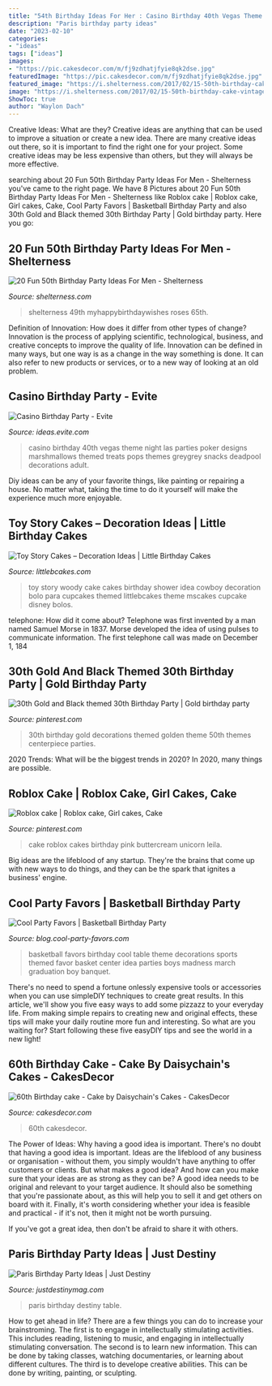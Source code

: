 ```yaml
---
title: "54th Birthday Ideas For Her : Casino Birthday 40th Vegas Theme Night Las Parties Poker Designs Marshmallows Themed Treats Pops Themes Greygrey Snacks Deadpool Decorations Adult"
description: "Paris birthday party ideas"
date: "2023-02-10"
categories:
- "ideas"
tags: ["ideas"]
images:
- "https://pic.cakesdecor.com/m/fj9zdhatjfyie8qk2dse.jpg"
featuredImage: "https://pic.cakesdecor.com/m/fj9zdhatjfyie8qk2dse.jpg"
featured_image: "https://i.shelterness.com/2017/02/15-50th-birthday-cake-vintage-dude-for-a-man.jpg"
image: "https://i.shelterness.com/2017/02/15-50th-birthday-cake-vintage-dude-for-a-man.jpg"
ShowToc: true
author: "Waylon Dach"
---
```



Creative Ideas: What are they?
Creative ideas are anything that can be used to improve a situation or create a new idea. There are many creative ideas out there, so it is important to find the right one for your project. Some creative ideas may be less expensive than others, but they will always be more effective.

	

		
searching about 20 Fun 50th Birthday Party Ideas For Men - Shelterness you've came to the right page. We have 8 Pictures about 20 Fun 50th Birthday Party Ideas For Men - Shelterness like Roblox cake | Roblox cake, Girl cakes, Cake, Cool Party Favors | Basketball Birthday Party and also 30th Gold and Black themed 30th Birthday Party | Gold birthday party. Here you go:
		
    
## 20 Fun 50th Birthday Party Ideas For Men - Shelterness

<img loading=lazy src="https://i.shelterness.com/2017/02/15-50th-birthday-cake-vintage-dude-for-a-man.jpg" onerror="this.onerror=null;this.src='https://tse4.mm.bing.net/th?id=OIP.vYP4U5uZzJqbsIBEFSXSXAHaJ4&amp;pid=15.1';" alt="20 Fun 50th Birthday Party Ideas For Men - Shelterness">

_Source: shelterness.com_

>shelterness 49th myhappybirthdaywishes roses 65th. 

	

Definition of Innovation: How does it differ from other types of change?
Innovation is the process of applying scientific, technological, business, and creative concepts to improve the quality of life. Innovation can be defined in many ways, but one way is as a change in the way something is done. It can also refer to new products or services, or to a new way of looking at an old problem.

    
## Casino Birthday Party - Evite

<img loading=lazy src="http://ideas.evite.com/media/Marshmallow-Skewers.jpg" onerror="this.onerror=null;this.src='https://tse3.mm.bing.net/th?id=OIP.ot4YZUyLTWjpQDTsKpsygQHaLH&amp;pid=15.1';" alt="Casino Birthday Party - Evite">

_Source: ideas.evite.com_

>casino birthday 40th vegas theme night las parties poker designs marshmallows themed treats pops themes greygrey snacks deadpool decorations adult. 

	

Diy ideas can be any of your favorite things, like painting or repairing a house. No matter what, taking the time to do it yourself will make the experience much more enjoyable.

    
## Toy Story Cakes – Decoration Ideas | Little Birthday Cakes

<img loading=lazy src="http://www.littlebcakes.com/wp-content/uploads/2014/02/Toy-Story-Cakes.jpg" onerror="this.onerror=null;this.src='https://tse1.mm.bing.net/th?id=OIP.bapMZ-u2WMAUOaOsA05TngHaJ4&amp;pid=15.1';" alt="Toy Story Cakes – Decoration Ideas | Little Birthday Cakes">

_Source: littlebcakes.com_

>toy story woody cake cakes birthday shower idea cowboy decoration bolo para cupcakes themed littlebcakes theme mscakes cupcake disney bolos. 

	

telephone: How did it come about?
Telephone was first invented by a man named Samuel Morse in 1837. Morse developed the idea of using pulses to communicate information. The first telephone call was made on December 1, 184
    
## 30th Gold And Black Themed 30th Birthday Party | Gold Birthday Party

<img loading=lazy src="https://i.pinimg.com/736x/36/0c/21/360c215dbeb286f5b4a624448536f015.jpg" onerror="this.onerror=null;this.src='https://tse4.mm.bing.net/th?id=OIP.BH4GHHBwEYZddIVGM1sEmwHaJ4&amp;pid=15.1';" alt="30th Gold and Black themed 30th Birthday Party | Gold birthday party">

_Source: pinterest.com_

>30th birthday gold decorations themed golden theme 50th themes centerpiece parties. 

	

2020 Trends: What will be the biggest trends in 2020?
In 2020, many things are possible.

    
## Roblox Cake | Roblox Cake, Girl Cakes, Cake

<img loading=lazy src="https://i.pinimg.com/736x/86/67/aa/8667aa3cc5455c3cf79edc1eb320b707.jpg" onerror="this.onerror=null;this.src='https://tse3.mm.bing.net/th?id=OIP.a90Ppy2c2QVukA1EKoaJGwHaJ4&amp;pid=15.1';" alt="Roblox cake | Roblox cake, Girl cakes, Cake">

_Source: pinterest.com_

>cake roblox cakes birthday pink buttercream unicorn leila. 

	

Big ideas are the lifeblood of any startup. They're the brains that come up with new ways to do things, and they can be the spark that ignites a business' engine.

    
## Cool Party Favors | Basketball Birthday Party

<img loading=lazy src="http://blog.cool-party-favors.com/wp-content/uploads/2012/09/Basketball-Favors-739x1024.jpg" onerror="this.onerror=null;this.src='https://tse1.mm.bing.net/th?id=OIP.dgGt56amOblsK2ME3TWaKQHaKQ&amp;pid=15.1';" alt="Cool Party Favors | Basketball Birthday Party">

_Source: blog.cool-party-favors.com_

>basketball favors birthday cool table theme decorations sports themed favor basket center idea parties boys madness march graduation boy banquet. 

	

There's no need to spend a fortune onlessly expensive tools or accessories when you can use simpleDIY techniques to create great results. In this article, we'll show you five easy ways to add some pizzazz to your everyday life. From making simple repairs to creating new and original effects, these tips will make your daily routine more fun and interesting. So what are you waiting for? Start following these five easyDIY tips and see the world in a new light!

    
## 60th Birthday Cake - Cake By Daisychain&#039;s Cakes - CakesDecor

<img loading=lazy src="https://pic.cakesdecor.com/m/fj9zdhatjfyie8qk2dse.jpg" onerror="this.onerror=null;this.src='https://tse2.mm.bing.net/th?id=OIP.bd9PEhEwoBadZTdeMx54jAHaJ3&amp;pid=15.1';" alt="60th Birthday cake - Cake by Daisychain&#039;s Cakes - CakesDecor">

_Source: cakesdecor.com_

>60th cakesdecor. 

	

The Power of Ideas: Why having a good idea is important.
There's no doubt that having a good idea is important. Ideas are the lifeblood of any business or organisation - without them, you simply wouldn't have anything to offer customers or clients. But what makes a good idea? And how can you make sure that your ideas are as strong as they can be?
A good idea needs to be original and relevant to your target audience. It should also be something that you're passionate about, as this will help you to sell it and get others on board with it. Finally, it's worth considering whether your idea is feasible and practical - if it's not, then it might not be worth pursuing.

If you've got a great idea, then don't be afraid to share it with others.

    
## Paris Birthday Party Ideas | Just Destiny

<img loading=lazy src="http://justdestinymag.com/wp-content/uploads/2015/03/Paris-Birthday-Party-Just-Destiny-Mag.jpg" onerror="this.onerror=null;this.src='https://tse2.mm.bing.net/th?id=OIP.pqgLRZXBjrgBLRnEOrSW8QHaKl&amp;pid=15.1';" alt="Paris Birthday Party Ideas | Just Destiny">

_Source: justdestinymag.com_

>paris birthday destiny table. 

	

How to get ahead in life? There are a few things you can do to increase your brainstroming. The first is to engage in intellectually stimulating activities. This includes reading, listening to music, and engaging in intellectually stimulating conversation. The second is to learn new information. This can be done by taking classes, watching documentaries, or learning about different cultures. The third is to develope creative abilities. This can be done by writing, painting, or sculpting.


